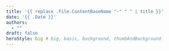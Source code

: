 ```yaml
---
title: '{{ replace .File.ContentBaseName "-" " " | title }}'
date: '{{ .Date }}'
authors:
  - ""
draft: false
heroStyle: big # big, basic, background, thumbAndBackground
---
```

